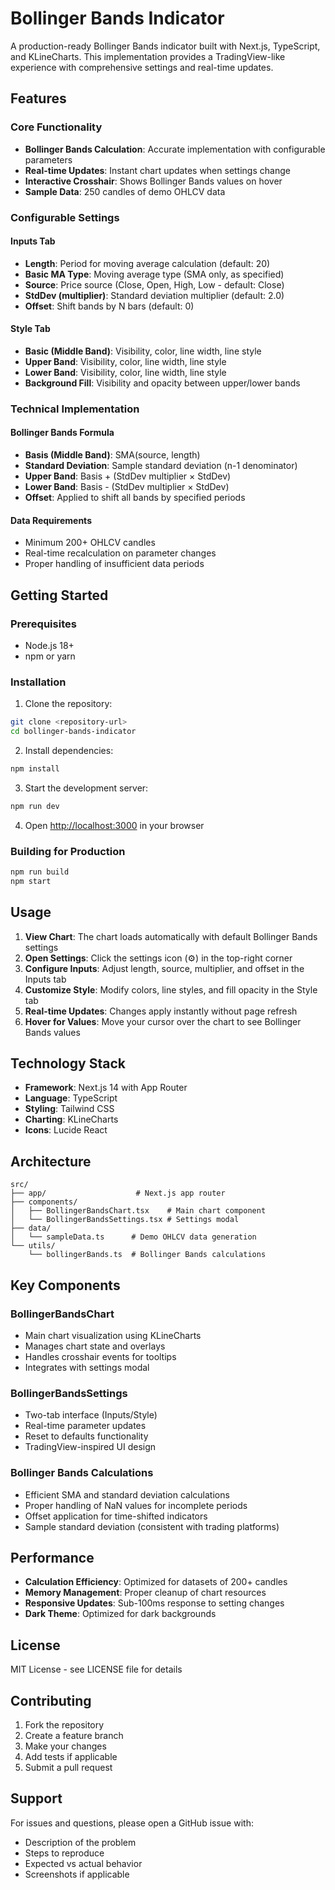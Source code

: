 # Bollinger Bands Indicator

A production-ready Bollinger Bands indicator built with Next.js, TypeScript, and KLineCharts. This implementation provides a TradingView-like experience with comprehensive settings and real-time updates.

## Features

### Core Functionality

- **Bollinger Bands Calculation**: Accurate implementation with configurable parameters
- **Real-time Updates**: Instant chart updates when settings change
- **Interactive Crosshair**: Shows Bollinger Bands values on hover
- **Sample Data**: 250 candles of demo OHLCV data

### Configurable Settings

#### Inputs Tab

- **Length**: Period for moving average calculation (default: 20)
- **Basic MA Type**: Moving average type (SMA only, as specified)
- **Source**: Price source (Close, Open, High, Low - default: Close)
- **StdDev (multiplier)**: Standard deviation multiplier (default: 2.0)
- **Offset**: Shift bands by N bars (default: 0)

#### Style Tab

- **Basic (Middle Band)**: Visibility, color, line width, line style
- **Upper Band**: Visibility, color, line width, line style
- **Lower Band**: Visibility, color, line width, line style
- **Background Fill**: Visibility and opacity between upper/lower bands

### Technical Implementation

#### Bollinger Bands Formula

- **Basis (Middle Band)**: SMA(source, length)
- **Standard Deviation**: Sample standard deviation (n-1 denominator)
- **Upper Band**: Basis + (StdDev multiplier × StdDev)
- **Lower Band**: Basis - (StdDev multiplier × StdDev)
- **Offset**: Applied to shift all bands by specified periods

#### Data Requirements

- Minimum 200+ OHLCV candles
- Real-time recalculation on parameter changes
- Proper handling of insufficient data periods

## Getting Started

### Prerequisites

- Node.js 18+
- npm or yarn

### Installation

1. Clone the repository:

```bash
git clone <repository-url>
cd bollinger-bands-indicator
```

2. Install dependencies:

```bash
npm install
```

3. Start the development server:

```bash
npm run dev
```

4. Open [http://localhost:3000](http://localhost:3000) in your browser

### Building for Production

```bash
npm run build
npm start
```

## Usage

1. **View Chart**: The chart loads automatically with default Bollinger Bands settings
2. **Open Settings**: Click the settings icon (⚙️) in the top-right corner
3. **Configure Inputs**: Adjust length, source, multiplier, and offset in the Inputs tab
4. **Customize Style**: Modify colors, line styles, and fill opacity in the Style tab
5. **Real-time Updates**: Changes apply instantly without page refresh
6. **Hover for Values**: Move your cursor over the chart to see Bollinger Bands values

## Technology Stack

- **Framework**: Next.js 14 with App Router
- **Language**: TypeScript
- **Styling**: Tailwind CSS
- **Charting**: KLineCharts
- **Icons**: Lucide React

## Architecture

```
src/
├── app/                    # Next.js app router
├── components/
│   ├── BollingerBandsChart.tsx    # Main chart component
│   └── BollingerBandsSettings.tsx # Settings modal
├── data/
│   └── sampleData.ts      # Demo OHLCV data generation
└── utils/
    └── bollingerBands.ts  # Bollinger Bands calculations
```

## Key Components

### BollingerBandsChart

- Main chart visualization using KLineCharts
- Manages chart state and overlays
- Handles crosshair events for tooltips
- Integrates with settings modal

### BollingerBandsSettings

- Two-tab interface (Inputs/Style)
- Real-time parameter updates
- Reset to defaults functionality
- TradingView-inspired UI design

### Bollinger Bands Calculations

- Efficient SMA and standard deviation calculations
- Proper handling of NaN values for incomplete periods
- Offset application for time-shifted indicators
- Sample standard deviation (consistent with trading platforms)

## Performance

- **Calculation Efficiency**: Optimized for datasets of 200+ candles
- **Memory Management**: Proper cleanup of chart resources
- **Responsive Updates**: Sub-100ms response to setting changes
- **Dark Theme**: Optimized for dark backgrounds

## License

MIT License - see LICENSE file for details

## Contributing

1. Fork the repository
2. Create a feature branch
3. Make your changes
4. Add tests if applicable
5. Submit a pull request

## Support

For issues and questions, please open a GitHub issue with:

- Description of the problem
- Steps to reproduce
- Expected vs actual behavior
- Screenshots if applicable
